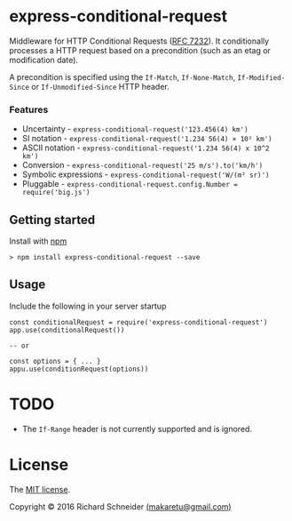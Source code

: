 # express-conditional-request 

Middleware for HTTP Conditional Requests ([RFC 7232](https://tools.ietf.org/html/rfc7232)).
It conditionally processes a HTTP request based on a precondition (such as an etag or modification date). 

A precondition is specified using the `If-Match`, `If-None-Match`, `If-Modified-Since` or `If-Unmodified-Since` HTTP header. 

### Features

* Uncertainty - `express-conditional-request('123.456(4) km')`
* SI notation - `express-conditional-request('1.234 56(4) × 10² km')`
* ASCII notation - `express-conditional-request('1.234 56(4) x 10^2 km')`
* Conversion - `express-conditional-request('25 m/s').to('km/h')`
* Symbolic expressions - `express-conditional-request('W/(m² sr)')`
* Pluggable - `express-conditional-request.config.Number = require('big.js')`

## Getting started

Install with [npm](http://blog.npmjs.org/post/85484771375/how-to-install-npm)

    > npm install express-conditional-request --save

## Usage

Include the following in your server startup

    const conditionalRequest = require('express-conditional-request')
    app.use(conditionalRequest())
    
    -- or
    
    const options = { ... }
    appu.use(conditionRequest(options))


# TODO

* The `If-Range` header is not currently supported and is ignored.


# License
The [MIT license](LICENSE).

Copyright © 2016 Richard Schneider [(makaretu@gmail.com)](mailto:makaretu@gmail.com?subject=express-conditional-request)
